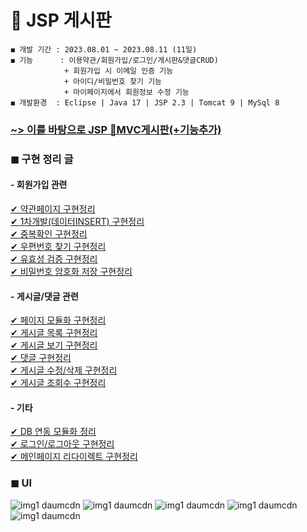 # 📌 JSP 게시판
    ◼ 개발 기간 : 2023.08.01 ~ 2023.08.11 (11일)
    ◼ 기능      : 이용약관/회원가입/로그인/게시판&댓글CRUD)
                + 회원가입 시 이메일 인증 기능
                + 아이디/비밀번호 찾기 기능
                + 마이페이지에서 회원정보 수정 기능
    ◼ 개발환경  : Eclipse | Java 17 | JSP 2.3 | Tomcat 9 | MySql 8  
### [~> 이를 바탕으로 JSP 📌MVC게시판(+기능추가)](https://github.com/oink24/JSP/tree/main/Jboard2)  

### ◼ 구현 정리 글
#### - 회원가입 관련
[✔ 약관페이지 구현정리](https://oink24.tistory.com/191)  
[✔ 1차개발(데이터INSERT) 구현정리](https://oink24.tistory.com/192)  
[✔ 중복확인 구현정리](https://oink24.tistory.com/193)  
[✔ 우편번호 찾기 구현정리](https://oink24.tistory.com/197)  
[✔ 유효성 검증 구현정리](https://oink24.tistory.com/198)  
[✔ 비밀번호 암호화 저장 구현정리](https://oink24.tistory.com/199)  

#### - 게시글/댓글 관련
[✔ 페이지 모듈화 구현정리](https://oink24.tistory.com/203)  
[✔ 게시글 목록 구현정리](https://oink24.tistory.com/207)  
[✔ 게시글 보기 구현정리](https://oink24.tistory.com/211)  
[✔ 댓글 구현정리](https://oink24.tistory.com/212)  
[✔ 게시글 수정/삭제 구현정리](https://oink24.tistory.com/224)  
[✔ 게시글 조회수 구현정리](https://oink24.tistory.com/244)  

#### - 기타
[✔ DB 연동 모듈화 정리](https://oink24.tistory.com/200)  
[✔ 로그인/로그아웃 구현정리](https://oink24.tistory.com/201)  
[✔ 메인페이지 리다이렉트 구현정리](https://oink24.tistory.com/202)  

### ◼ UI
![img1 daumcdn](https://github.com/oink24/JSP/assets/136422103/06dd6d84-344d-4b06-9063-34c130dc429a)
![img1 daumcdn](https://github.com/oink24/JSP/assets/136422103/4dcb9892-41d6-47dd-a588-a91fa5b36657)
![img1 daumcdn](https://github.com/oink24/JSP/assets/136422103/697fdaac-8664-41df-97da-17082f3f1cb1)
![img1 daumcdn](https://github.com/oink24/JSP/assets/136422103/0e5a65ce-be51-4108-96f8-5eca3980687c)
![img1 daumcdn](https://github.com/oink24/JSP/assets/136422103/7c16622c-24ea-4085-be31-ed9c2d6970cf)

